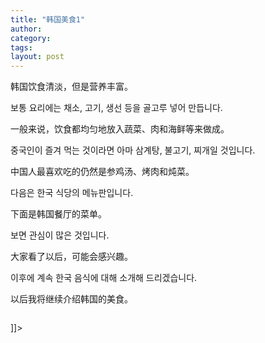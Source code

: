 ```yaml
---
title: "韩国美食1"
author:
category: 
tags: 
layout: post
---
```


韩国饮食清淡，但是营养丰富。

보통 요리에는 채소, 고기,  생선 등을 골고루 넣어 만듭니다.

一般来说，饮食都均匀地放入蔬菜、肉和海鲜等来做成。

중국인이 즐겨 먹는 것이라면 아마 삼계탕, 불고기, 찌개일 것입니다.

中国人最喜欢吃的仍然是参鸡汤、烤肉和炖菜。

다음은 한국 식당의 메뉴판입니다.

下面是韩国餐厅的菜单。

보면 관심이 많은 것입니다.

大家看了以后，可能会感兴趣。

이후에 계속 한국 음식에 대해 소개해 드리겠습니다.

以后我将继续介绍韩国的美食。

<img src="http://www.hanfengblog.com.cn/hy/images/p5291434.jpg" alt="" />

]]>

